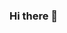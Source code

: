 ### Hi there 👋

<!--
**TEVKY/TEVKY** is a ✨ _special_ ✨ repository because its `README.md` (this file) appears on your GitHub profile.

Here are some ideas to get you started:

- 🔭 I’m currently working on company automation.
- 🌱 I’m currently learning docker-compose.
- 👯 I’m looking to collaborate on full network automation.
- 🤔 I’m looking for help with docker issues/inconsistencies.
- 💬 Ask me about webdev.
- 📫 How to reach me: twitter, email, website, etc.
- 😄 Pronouns: He/Him
- ⚡ Fun fact: .no.
-->
